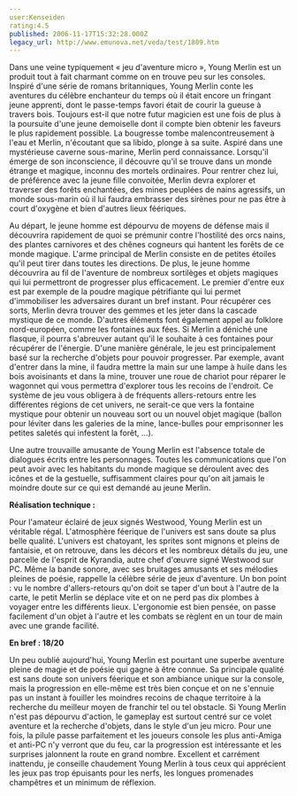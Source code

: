 ```yaml
---
user:Kenseiden
rating:4.5
published: 2006-11-17T15:32:28.000Z
legacy_url: http://www.emunova.net/veda/test/1809.htm
---
```

Dans une veine typiquement « jeu d'aventure micro », Young Merlin est un produit tout à fait charmant comme on en trouve peu sur les consoles. Inspiré d'une série de romans britanniques, Young Merlin conte les aventures du célèbre enchanteur du temps où il était encore un fringant jeune apprenti, dont le passe-temps favori était de courir la gueuse à travers bois. Toujours est-il que notre futur magicien est une fois de plus à la poursuite d'une jeune demoiselle dont il compte bien obtenir les faveurs le plus rapidement possible. La bougresse tombe malencontreusement à l'eau et Merlin, n'écoutant que sa libido, plonge à sa suite. Aspiré dans une mystérieuse caverne sous-marine, Merlin perd connaissance. Lorsqu'il émerge de son inconscience, il découvre qu'il se trouve dans un monde étrange et magique, inconnu des mortels ordinaires. Pour rentrer chez lui, de préférence avec la jeune fille convoitée, Merlin devra explorer et traverser des forêts enchantées, des mines peuplées de nains agressifs, un monde sous-marin où il lui faudra embrasser des sirènes pour ne pas être à court d'oxygène et bien d'autres lieux féériques.  

  

Au départ, le jeune homme est dépourvu de moyens de défense mais il découvrira rapidement de quoi se prémunir contre l'hostilité des orcs nains, des plantes carnivores et des chênes cogneurs qui hantent les forêts de ce monde magique. L'arme principal de Merlin consiste en de petites étoiles qu'il peut tirer dans toutes les directions. De plus, le jeune homme découvrira au fil de l'aventure de nombreux sortilèges et objets magiques qui lui permettront de progresser plus efficacement. Le premier d'entre eux est par exemple de la poudre magique pétrifiante qui lui permet d'immobiliser les adversaires durant un bref instant. Pour récupérer ces sorts, Merlin devra trouver des gemmes et les jeter dans la cascade mystique de ce monde. D'autres éléments font également appel au folklore nord-européen, comme les fontaines aux fées. Si Merlin a déniché une flasque, il pourra s'abreuver autant qu'il le souhaite à ces fontaines pour récupérer de l'énergie. D'une manière générale, le jeu est principalement basé sur la recherche d'objets pour pouvoir progresser. Par exemple, avant d'entrer dans la mine, il faudra mettre la main sur une lampe à huile dans les bois avoisinants et dans la mine, trouver une roue de chariot pour réparer le wagonnet qui vous permettra d'explorer tous les recoins de l'endroit. Ce système de jeu vous obligera à de fréquents allers-retours entre les différentes régions de cet univers, ne serait-ce que vers la fontaine mystique pour obtenir un nouveau sort ou un nouvel objet magique (ballon pour léviter dans les galeries de la mine, lance-bulles pour emprisonner les petites saletés qui infestent la forêt, ...).  

  

Une autre trouvaille amusante de Young Merlin est l'absence totale de dialogues écrits entre les personnages. Toutes les communications que l'on peut avoir avec les habitants du monde magique se déroulent avec des icônes et de la gestuelle, suffisamment claires pour qu'on ait jamais le moindre doute sur ce qui est demandé au jeune Merlin.  

  

**Réalisation technique :**  

Pour l'amateur éclairé de jeux signés Westwood, Young Merlin est un véritable régal. L'atmosphère féerique de l'univers est sans doute sa plus belle qualité. L'univers est chatoyant, les sprites sont mignons et pleins de fantaisie, et on retrouve, dans les décors et les nombreux détails du jeu, une parcelle de l'esprit de Kyrandia, autre chef d'œuvre signé Westwood sur PC. Même la bande sonore, avec ses bruitages amusants et ses mélodies pleines de poésie, rappelle la célèbre série de jeux d'aventure. Un bon point : vu le nombre d'allers-retours qu'on doit se taper d'un bout à l'autre de la carte, le petit Merlin se déplace vite et on ne perd pas dix plombes à voyager entre les différents lieux. L'ergonomie est bien pensée, on passe facilement d'un objet à l'autre et les combats se règlent en un tour de main avec une grande facilité.  

  

**En bref : 18/20**  

Un peu oublié aujourd'hui, Young Merlin est pourtant une superbe aventure pleine de magie et de poésie qui gagne à être connue. Sa principale qualité est sans doute son univers féerique et son ambiance unique sur la console, mais la progression en elle-même est très bien conçue et on ne s'ennuie pas un instant à fouiller les moindres recoins de chaque territoire à la recherche du meilleur moyen de franchir tel ou tel obstacle. Si Young Merlin n'est pas dépourvu d'action, le gameplay est surtout centré sur ce volet aventure et la recherche d'objets, dans le style d'un jeu micro. Pour une fois, la pilule passe parfaitement et les joueurs console les plus anti-Amiga et anti-PC n'y verront que du feu, car la progression est intéressante et les surprises jalonnent la route en grand nombre. Excellent et carrément inattendu, je conseille chaudement Young Merlin à tous ceux qui apprécient les jeux pas trop épuisants pour les nerfs, les longues promenades champêtres et un minimum de réflexion.